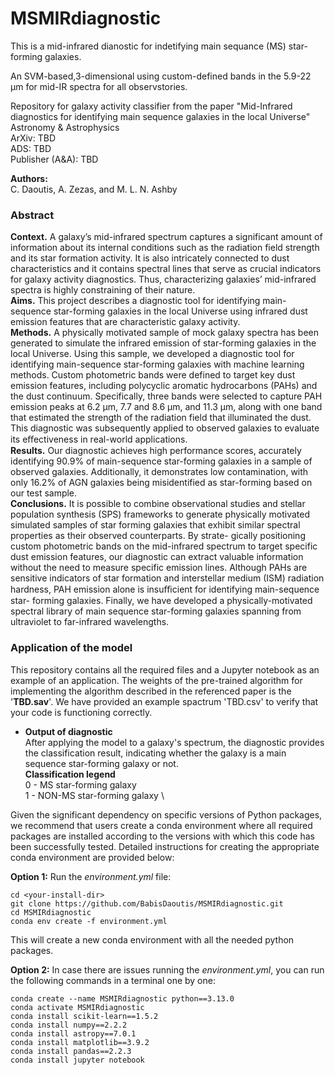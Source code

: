 # MSMIRdiagnostic

This is a mid-infrared dianostic for indetifying main sequance (MS) star-forming galaxies.

An SVM-based,3-dimensional using custom-defined bands in the 5.9-22 μm for mid-IR spectra for all observstories.

Repository for galaxy activity classifier from the paper "Mid-Infrared diagnostics for identifying main sequence galaxies in
the local Universe"\
Astronomy & Astrophysics\
ArXiv: TBD \
ADS: TBD \
Publisher (A&A): TBD 

**Authors:**\
C. Daoutis, A. Zezas, and M. L. N. Ashby

### Abstract 
**Context.** A galaxy’s mid-infrared spectrum captures a significant amount of information about its internal conditions such as the
radiation field strength and its star formation activity. It is also intricately connected to dust characteristics and it contains spectral
lines that serve as crucial indicators for galaxy activity diagnostics. Thus, characterizing galaxies’ mid-infrared spectra is highly
constraining of their nature. \
**Aims.** This project describes a diagnostic tool for identifying main-sequence star-forming galaxies in the local Universe using infrared
dust emission features that are characteristic galaxy activity. \
**Methods.** A physically motivated sample of mock galaxy spectra has been generated to simulate the infrared emission of star-forming
galaxies in the local Universe. Using this sample, we developed a diagnostic tool for identifying main-sequence star-forming galaxies
with machine learning methods. Custom photometric bands were defined to target key dust emission features, including polycyclic
aromatic hydrocarbons (PAHs) and the dust continuum. Specifically, three bands were selected to capture PAH emission peaks at
6.2 µm, 7.7 and 8.6 µm, and 11.3 µm, along with one band that estimated the strength of the radiation field that illuminated the dust.
This diagnostic was subsequently applied to observed galaxies to evaluate its eﬀectiveness in real-world applications. \
**Results.** Our diagnostic achieves high performance scores, accurately identifying 90.9% of main-sequence star-forming galaxies in a
sample of observed galaxies. Additionally, it demonstrates low contamination, with only 16.2% of AGN galaxies being misidentified
as star-forming based on our test sample. \
**Conclusions.** It is possible to combine observational studies and stellar population synthesis (SPS) frameworks to generate physically
motivated simulated samples of star forming galaxies that exhibit similar spectral properties as their observed counterparts. By strate-
gically positioning custom photometric bands on the mid-infrared spectrum to target specific dust emission features, our diagnostic
can extract valuable information without the need to measure specific emission lines. Although PAHs are sensitive indicators of star
formation and interstellar medium (ISM) radiation hardness, PAH emission alone is insuﬃcient for identifying main-sequence star-
forming galaxies. Finally, we have developed a physically-motivated spectral library of main sequence star-forming galaxies spanning
from ultraviolet to far-infrared wavelengths.

### Application of the model

This repository contains all the required files and a Jupyter notebook as an example of an application. The weights of the pre-trained algorithm for implementing the algorithm described in the referenced paper is the '**TBD.sav**'. We have provided an example spactrum 'TBD.csv' to verify that your code is functioning correctly.

- **Output of diagnostic**\
After applying the model to a galaxy's spectrum, the diagnostic provides the classification result, indicating whether the galaxy is a main sequence star-forming galaxy or not. \
**Classification legend** \
0 - MS star-forming galaxy \
1 - NON-MS star-forming galaxy \

Given the significant dependency on specific versions of Python packages, we recommend that users create a conda environment where all required packages are installed according to the versions with which this code has been successfully tested. Detailed instructions for creating the appropriate conda environment are provided below:

**Option 1:**
Run the *environment.yml* file:
```
cd <your-install-dir>
git clone https://github.com/BabisDaoutis/MSMIRdiagnostic.git
cd MSMIRdiagnostic
conda env create -f environment.yml
```
This will create a new conda environment with all the needed python packages.

**Option 2:**
In case there are issues running the *environment.yml*, you can run the following commands in a terminal one by one:

```
conda create --name MSMIRdiagnostic python==3.13.0
conda activate MSMIRdiagnostic
conda install scikit-learn==1.5.2
conda install numpy==2.2.2
conda install astropy==7.0.1
conda install matplotlib==3.9.2
conda install pandas==2.2.3
conda install jupyter notebook
```
